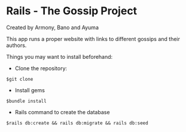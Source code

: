 # Rails - The Gossip Project
Created by Armony, Bano and Ayuma

This app runs a proper website with links to different gossips and their authors.

Things you may want to install beforehand:

* Clone the repository:
```
$git clone
```
* Install gems
```
$bundle install
```
* Rails command to create the database
```
$rails db:create && rails db:migrate && rails db:seed
```

